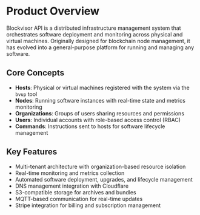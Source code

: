 # Product Overview

Blockvisor API is a distributed infrastructure management system that orchestrates software deployment and monitoring across physical and virtual machines. Originally designed for blockchain node management, it has evolved into a general-purpose platform for running and managing any software.

## Core Concepts

- **Hosts**: Physical or virtual machines registered with the system via the `bvup` tool
- **Nodes**: Running software instances with real-time state and metrics monitoring
- **Organizations**: Groups of users sharing resources and permissions
- **Users**: Individual accounts with role-based access control (RBAC)
- **Commands**: Instructions sent to hosts for software lifecycle management

## Key Features

- Multi-tenant architecture with organization-based resource isolation
- Real-time monitoring and metrics collection
- Automated software deployment, upgrades, and lifecycle management
- DNS management integration with Cloudflare
- S3-compatible storage for archives and bundles
- MQTT-based communication for real-time updates
- Stripe integration for billing and subscription management
